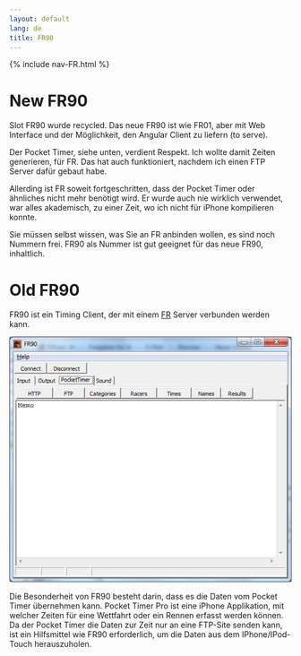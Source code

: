 ```yaml
---
layout: default
lang: de
title: FR90
---
```


{% include nav-FR.html %}

# New FR90

Slot FR90 wurde recycled. Das neue FR90 ist wie FR01, aber mit Web Interface und der Möglichkeit, den Angular Client zu liefern (to serve).

Der Pocket Timer, siehe unten, verdient Respekt. 
Ich wollte damit Zeiten generieren, für FR. 
Das hat auch funktioniert, nachdem ich einen FTP Server dafür gebaut habe.

Allerding ist FR soweit fortgeschritten, dass der Pocket Timer oder ähnliches nicht mehr benötigt wird.
Er wurde auch nie wirklich verwendet, war alles akademisch, zu einer Zeit, wo ich nicht für iPhone kompilieren konnte.

Sie müssen selbst wissen, was Sie an FR anbinden wollen, es sind noch Nummern frei.
FR90 als Nummer ist gut geeignet für das neue FR90, inhaltlich.

# Old FR90

FR90 ist ein Timing Client, der mit einem [FR](FR) Server verbunden werden kann.

![FR90](../images/FR90.png)

Die Besonderheit von FR90 besteht darin, 
dass es die Daten vom Pocket Timer übernehmen kann. 
Pocket Timer Pro ist eine iPhone Applikation, 
mit welcher Zeiten für eine Wettfahrt oder ein Rennen erfasst werden können. 
Da der Pocket Timer die Daten zur Zeit nur an eine FTP-Site senden kann, 
ist ein Hilfsmittel wie FR90 erforderlich, 
um die Daten aus dem IPhone/IPod-Touch herauszuholen.
